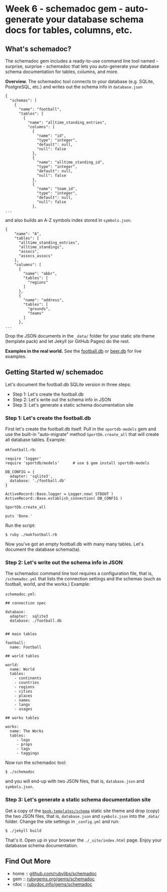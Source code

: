 # Week 6 - schemadoc gem - auto-generate your database schema docs for tables, columns, etc.


## What's schemadoc?

The schemadoc gem includes a ready-to-use command line tool named - surprise,
surprise - schemadoc that lets you auto-generate your database schema documentation
for tables, columns, and more.

**Overview.** The schemadoc tool connects to your database (e.g. SQLite, PostgreSQL, etc.)
and writes out the schema info in `database.json`

~~~
{
  "schemas": [
    {
      "name": "football",
      "tables": [
        {
          "name": "alltime_standing_entries",
          "columns": [
            {
              "name": "id",
              "type": "integer",
              "default": null,
              "null": false
            },
            {
              "name": "alltime_standing_id",
              "type": "integer",
              "default": null,
              "null": false
            },
            {
              "name": "team_id",
              "type": "integer",
              "default": null,
              "null": false
            },
...
~~~

and also builds an A-Z symbols index stored in `symbols.json`.

~~~
{
    "name": "A",
    "tables": [
      "alltime_standing_entries",
      "alltime_standings",
      "assocs",
      "assocs_assocs"
    ],
    "columns": [
      {
        "name": "abbr",
        "tables": [
          "regions"
        ]
      },
      {
        "name": "address",
        "tables": [
          "grounds",
          "teams"
        ]
      },
...
~~~

Drop the JSON documents in the `_data/` folder for your static
site theme (template pack) and let Jekyll (or GitHub Pages) do the rest.

**Examples in the real world.**  See the [football.db](http://openfootball.github.io/schema/)
or [beer.db](http://openbeer.github.io/schema/) for live examples.


## Getting Started w/ schemadoc

Let's document the football.db SQLite version in three steps:

- Step 1: Let's create the football.db
- Step 2: Let's write out the schema info in JSON
- Step 3: Let's generate a static schema documentation site


### Step 1: Let's create the football.db

First let's create the football.db itself. Pull in the `sportdb-models` gem
and use the built-in "auto-migrate" method `SportDb.create_all` that will create all database tables.
Example:

`mkfootball.rb`:

~~~
require 'logger'
require 'sportdb/models'      # use $ gem install sportdb-models

DB_CONFIG = {
  adapter: 'sqlite3',
  database: './football.db'
}

ActiveRecord::Base.logger = Logger.new( STDOUT )
ActiveRecord::Base.establish_connection( DB_CONFIG )

SportDb.create_all

puts 'Done.'
~~~

Run the script:

~~~
$ ruby ./makfootball.rb
~~~

Now you've got an empty football.db with many many tables. Let's document the database schema(ta).


###  Step 2: Let's write out the schema info in JSON

The schemadoc command line tool requires a configuration file, that is, `/schemadoc.yml`
that lists the connection settings and the schemas (such as football, world, and the works.) Example:

`schemadoc.yml`:

~~~
## connection spec

database:
  adapter:  sqlite3
  database: ./football.db


## main tables

football:
  name: Football

## world tables

world:
  name: World
  tables:
    - continents
    - countries
    - regions
    - cities
    - places
    - names
    - langs
    - usages

## works tables

works:
  name: The Works
  tables:
     - logs
     - props
     - tags
     - taggings
~~~

Now run the schemadoc tool:

~~~
$ ./schemadoc
~~~

and you will end-up with two JSON files, that is, `database.json` and `symbols.json`.



### Step 3: Let's generate a static schema documentation site

Get a copy of the [`book-templates/schema`](https://github.com/book-templates/schema) static site theme
and drop (copy) the two JSON files, that is, `database.json` and `symbols.json`
into the `_data/` folder. Change the site settings in `_config.yml` and run:

~~~
$ ./jekyll build
~~~

That's it. Open up in your browser the `./_site/index.html` page.
Enjoy your databasse schema documentation.


## Find Out More

* home  :: [github.com/rubylibs/schemadoc](https://github.com/rubylibs/schemadoc)
* gem   :: [rubygems.org/gems/schemadoc](https://rubygems.org/gems/schemadoc)
* rdoc  :: [rubydoc.info/gems/schemadoc](http://rubydoc.info/gems/schemadoc)
